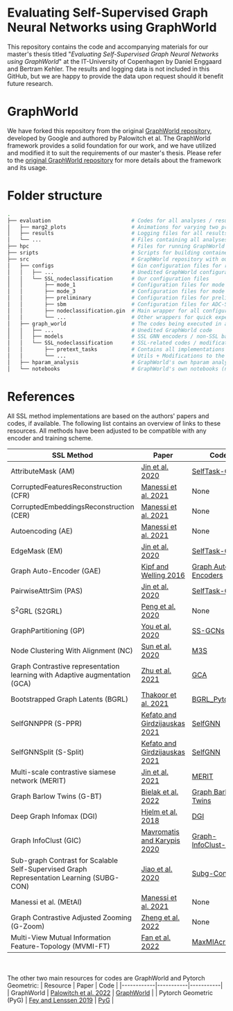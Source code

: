 # Evaluating Self-Supervised Graph Neural Networks using GraphWorld

This repository contains the code and accompanying materials for our master's thesis titled "_Evaluating Self-Supervised Graph Neural Networks using GraphWorld_" at the IT-University of Copenhagen by Daniel Enggaard and Bertram Kehler.
The results and logging data is not included in this GitHub, but we are happy to provide the data upon request should it benefit future research.

# GraphWorld
We have forked this repository from the original [GraphWorld repository]([link-to-google-repo](https://github.com/google-research/graphworld)), developed by Google and authored by Palowitch et al. The GraphWorld framework provides a solid foundation for our work, and we have utilized and modified it to suit the requirements of our master's thesis. Please refer to the [original GraphWorld repository](https://github.com/google-research/graphworld) for more details about the framework and its usage.


# Folder structure

````bash
.
├── evaluation                          # Codes for all analyses / results evaluation
│   ├── marg2_plots                     # Animations for varying two properties
│   ├── results                         # Logging files for all results (git-ignored)
│   └── ...                             # Files containing all analyses/plots
├── hpc                                 # Files for running GraphWorld on HPC
├── sripts                              # Scripts for building containers and running GraphWorld
├── src                                 # GraphWorld repository with our modifications
│   ├── configs                         # Gin configuration files for running GraphWorld
│   │   ├── ...                         # Unedited GraphWorld configuration files
│   │   └── SSL_nodeclassification      # Our configuration files                     
│   │       ├── mode_1                  # Configuration files for mode 1
│   │       ├── mode_3                  # Configuration files for mode 2/3
│   │       ├── preliminary             # Configuration files for preliminary experiments
│   │       ├── sbm                     # Configuration files for ADC-SBM generator
│   │       ├── nodeclassification.gin  # Main wrapper for all configuration files
│   │       └── ...                     # Other wrappers for quick experimentation
│   ├── graph_world                     # The codes being executed in a GraphWorld pipeline
│   │   ├── ...                         # Unedited GraphWorld code
│   │   ├── models                      # SSL GNN encoders / non-SSL baselines
│   │   └── SSL_nodeclassification      # SSL-related codes / modifications
│   │       ├── pretext_tasks           # Contains all implementations of the graph SSL methods
│   │       └── ...                     # Utils + Modifications to the GraphWorld pipeline
│   ├── hparam_analysis                 # GraphWorld's own hparam analysis (not used by us)
│   └── notebooks                       # GraphWorld's own notebooks (not used by us)
````
# References
All SSL method implementations are based on the authors' papers and codes, if available. The following list contains an overview of links to these resources. All methods have been adjusted to be compatible with any encoder and training scheme.

| SSL Method | Paper | Code |
|------------|-----------|-----------|
| AttributeMask (AM)   | [Jin et al. 2020](https://arxiv.org/abs/2006.10141) | [SelfTask-GNN](https://github.com/ChandlerBang/SelfTask-GNN) |
| CorruptedFeaturesReconstruction (CFR)   | [Manessi et al. 2021](https://arxiv.org/abs/2011.07267) | None |
| CorruptedEmbeddingsReconstruction (CER)   | [Manessi et al. 2021](https://arxiv.org/abs/2011.07267) | None |
| Autoencoding (AE)   | [Manessi et al. 2021](https://arxiv.org/abs/2011.07267) | None |
| EdgeMask (EM)   | [Jin et al. 2020](https://arxiv.org/abs/2006.10141) | [SelfTask-GNN](https://github.com/ChandlerBang/SelfTask-GNN) |
| Graph Auto-Encoder (GAE)   | [Kipf and Welling 2016](https://arxiv.org/abs/1611.07308) | [Graph Auto-Encoders](https://github.com/tkipf/gae) |
| PairwiseAttrSim (PAS)   | [Jin et al. 2020](https://arxiv.org/abs/2006.10141) | [SelfTask-GNN](https://github.com/ChandlerBang/SelfTask-GNN) |
| S<sup>2</sup>GRL (S2GRL)   | [Peng et al. 2020](https://arxiv.org/abs/2003.01604) | None |
| GraphPartitioning (GP)   | [You et al. 2020](https://arxiv.org/abs/2006.09136) | [SS-GCNs](https://github.com/Shen-Lab/SS-GCNs) |
| Node Clustering With Alignment (NC)   | [Sun et al. 2020](https://arxiv.org/abs/1902.11038) | [M3S](https://github.com/datake/M3S) |
| Graph Contrastive representation learning with Adaptive augmentation (GCA)   | [Zhu et al. 2021](https://arxiv.org/abs/2010.14945) | [GCA](https://github.com/CRIPAC-DIG/GCA) |
| Bootstrapped Graph Latents (BGRL)   | [Thakoor et al. 2021](https://arxiv.org/abs/2102.06514) | [BGRL_Pytorch](https://github.com/Namkyeong/BGRL_Pytorch) |
| SelfGNNPPR (S-PPR)   | [Kefato and Girdzijauskas 2021](https://arxiv.org/abs/2103.14958) | [SelfGNN](https://github.com/zekarias-tilahun/SelfGNN) |
| SelfGNNSplit (S-Split)   | [Kefato and Girdzijauskas 2021](https://arxiv.org/abs/2103.14958) | [SelfGNN](https://github.com/zekarias-tilahun/SelfGNN) |
| Multi-scale contrastive siamese network (MERIT)   | [Jin et al. 2021](https://arxiv.org/abs/2105.05682) | [MERIT](https://github.com/GRAND-Lab/MERIT) |
| Graph Barlow Twins (G-BT)  | [Bielak et al. 2022](https://arxiv.org/abs/2106.02466) | [Graph Barlow Twins](https://github.com/pbielak/graph-barlow-twins) |
| Deep Graph Infomax (DGI)  | [Hjelm et al. 2018](https://arxiv.org/abs/1808.06670) | [DGI](https://github.com/PetarV-/DGI) |
| Graph InfoClust (GIC)  | [Mavromatis and Karypis 2020](https://arxiv.org/abs/2009.06946) | [Graph-InfoClust-GIC](https://github.com/cmavro/Graph-InfoClust-GIC) |
| Sub-graph Contrast for Scalable Self-Supervised Graph Representation Learning (SUBG-CON)  | [Jiao et al. 2020](https://arxiv.org/abs/2009.10273) | [Subg-Con](https://github.com/yzjiao/Subg-Con) |
| Manessi et al. (MEtAl)  | [Manessi et al. 2021](https://arxiv.org/abs/2011.07267) | None |
| Graph Contrastive Adjusted Zooming (G-Zoom) | [Zheng et al. 2022](https://arxiv.org/abs/2111.10698) | None |
| Multi-View Mutual Information Feature-Topology (MVMI-FT) | [Fan et al. 2022](https://arxiv.org/abs/2105.06715) | [MaxMIAcrossFT](https://github.com/xiaolongo/MaxMIAcrossFT) |


<br><br>
The other two main resources for codes are GraphWorld and Pytorch Geometric:
| Resource | Paper | Code |
|------------|-----------|-----------|
| GraphWorld   | [Palowitch et al. 2022](https://arxiv.org/abs/2203.00112) | [GraphWorld](https://github.com/google-research/graphworld) |
| Pytorch Geometric (PyG)   | [Fey and Lenssen 2019](https://arxiv.org/abs/1903.02428) | [PyG](https://github.com/pyg-team/pytorch_geometric) |